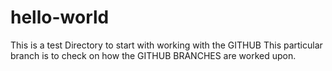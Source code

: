 # hello-world
This is a test Directory to start with working with the GITHUB
This particular branch is to check on how the GITHUB BRANCHES are worked upon.
